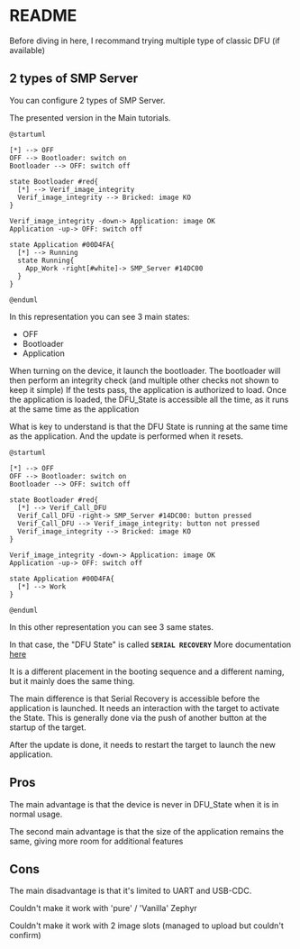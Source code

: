 # README

Before diving in here, I recommand trying multiple type of classic DFU (if available)

## 2 types of SMP Server

You can configure 2 types of SMP Server.

The presented version in the Main tutorials.

```plantuml
@startuml

[*] --> OFF
OFF --> Bootloader: switch on
Bootloader --> OFF: switch off

state Bootloader #red{
  [*] --> Verif_image_integrity
  Verif_image_integrity --> Bricked: image KO
}

Verif_image_integrity -down-> Application: image OK
Application -up-> OFF: switch off

state Application #00D4FA{
  [*] --> Running
  state Running{
    App_Work -right[#white]-> SMP_Server #14DC00
  }
}

@enduml
```

In this representation you can see 3 main states:

- OFF
- Bootloader
- Application

When turning on the device, it launch the bootloader.
The bootloader will then perform an integrity check (and multiple other checks not shown to keep it simple)
If the tests pass, the application is authorized to load.
Once the application is loaded, the DFU_State is accessible all the time, as it runs at the same time as the application

What is key to understand is that the DFU State is running at the same time as the application.
And the update is performed when it resets.

```plantuml
@startuml

[*] --> OFF
OFF --> Bootloader: switch on
Bootloader --> OFF: switch off

state Bootloader #red{
  [*] --> Verif_Call_DFU
  Verif_Call_DFU -right-> SMP_Server #14DC00: button pressed
  Verif_Call_DFU --> Verif_image_integrity: button not pressed
  Verif_image_integrity --> Bricked: image KO
}

Verif_image_integrity -down-> Application: image OK
Application -up-> OFF: switch off

state Application #00D4FA{
  [*] --> Work
}

@enduml
```

In this other representation you can see 3 same states.

In that case, the "DFU State" is called **`SERIAL RECOVERY`**
More documentation [here](https://docs.mcuboot.com/serial_recovery.html)

It is a different placement in the booting sequence and a different naming, but it mainly does the same thing.

The main difference is that Serial Recovery is accessible before the application is launched.
It needs an interaction with the target to activate the State.
This is generally done via the push of another button at the startup of the target.

After the update is done, it needs to restart the target to launch the new application.

## Pros

The main advantage is that the device is never in DFU_State when it is in normal usage.

The second main advantage is that the size of the application remains the same, giving more room for additional features

## Cons

The main disadvantage is that it's limited to UART and USB-CDC.

Couldn't make it work with 'pure' / 'Vanilla' Zephyr

Couldn't make it work with 2 image slots (managed to upload but couldn't confirm)
